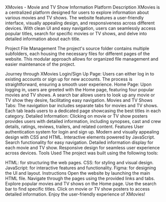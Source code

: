 
XMovies - Movie and TV Show Information Platform
Description
XMovies is a centralized platform designed for users to explore information about various movies and TV shows. The website features a user-friendly interface, visually appealing design, and responsiveness across different devices. With clean UI and easy navigation, users can seamlessly access popular titles, search for specific movies or TV shows, and delve into detailed information about each title.

Project File Management
The project's source folder contains multiple subfolders, each housing the necessary files for different pages of the website. This modular approach allows for organized file management and easier maintenance of the project.

Journey through XMovies
Login/Sign Up Page: Users can either log in to existing accounts or sign up for new accounts. The process is straightforward, ensuring a smooth user experience.
Home Page: Upon logging in, users are greeted with the Home page, featuring four popular movies and TV shows. A search bar allows users to look up any movie or TV show they desire, facilitating easy navigation.
Movies and TV Shows Tabs: The navigation bar includes separate tabs for movies and TV shows. Each tab leads users to a dedicated page showcasing the best titles in each category.
Detailed Information: Clicking on movie or TV show posters provides users with detailed information, including synopses, cast and crew details, ratings, reviews, trailers, and related content.
Features
User authentication system for login and sign up.
Modern and visually appealing design with CSS and HTML.
Interactive elements powered by JavaScript.
Search functionality for easy navigation.
Detailed information display for each movie and TV show.
Responsive design for seamless user experience across devices.
Tools Used
The project was built using the following tools:

HTML: for structuring the web pages.
CSS: for styling and visual design.
JavaScript: for interactive features and functionality.
Figma: for designing the UI and layout.
Instructions
Open the website by launching the main HTML file.
Navigate through the pages using the provided links and tabs.
Explore popular movies and TV shows on the Home page.
Use the search bar to find specific titles.
Click on movie or TV show posters to access detailed information.
Enjoy the user-friendly experience of XMovies!
